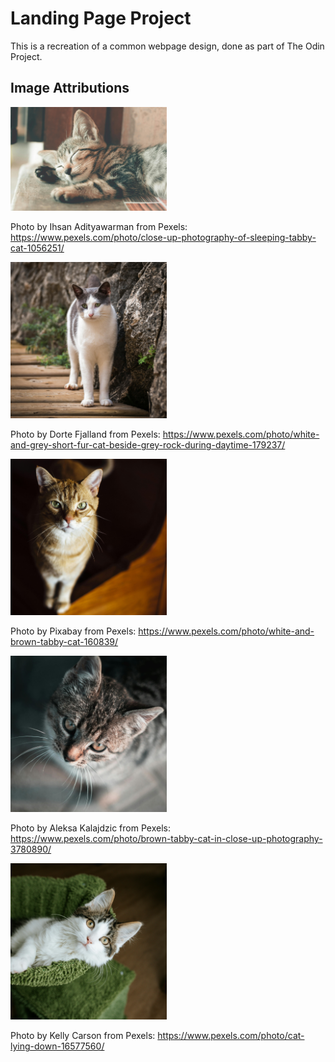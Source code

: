 # Landing Page Project

This is a recreation of a common webpage design, done as part of The Odin Project. 

## Image Attributions

<img src="hero-cat.jpg" width="250px">

Photo by Ihsan Adityawarman from Pexels: https://www.pexels.com/photo/close-up-photography-of-sleeping-tabby-cat-1056251/


<img src="info-img1.jpg" width="250px">

Photo by Dorte Fjalland from Pexels: https://www.pexels.com/photo/white-and-grey-short-fur-cat-beside-grey-rock-during-daytime-179237/


<img src="info-img2.jpg" width="250px">

Photo by Pixabay from Pexels: https://www.pexels.com/photo/white-and-brown-tabby-cat-160839/


<img src="info-img3.jpg" width="250px">

Photo by Aleksa Kalajdzic from Pexels: https://www.pexels.com/photo/brown-tabby-cat-in-close-up-photography-3780890/


<img src="info-img4.jpg" width="250px">

Photo by Kelly Carson from Pexels: https://www.pexels.com/photo/cat-lying-down-16577560/